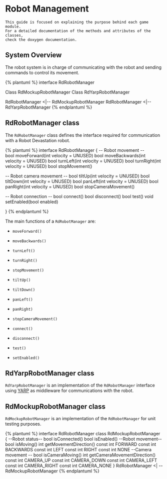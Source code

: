 # Robot Management

```
This guide is focused on explaining the purpose behind each game module. 
For a detailed documentation of the methods and attributes of the classes, 
check the doxygen documentation.  
```

## System Overview
The robot system is in charge of communicating with the robot and sending commands to control its movement.

{% plantuml %}
interface RdRobotManager

Class RdMockupRobotManager
Class RdYarpRobotManager

RdRobotManager <|-- RdMockupRobotManager
RdRobotManager <|-- RdYarpRobotManager
{% endplantuml %}

## RdRobotManager class

The `RdRobotManager` class defines the interface required for communication with a Robot Devastation robot.

{% plantuml %}
interface RdRobotManager {
-- Robot movement  --    
bool moveForward(int velocity = UNUSED)
bool moveBackwards(int velocity = UNUSED)
bool turnLeft(int velocity = UNUSED)
bool turnRight(int velocity = UNUSED)
bool stopMovement()

-- Robot camera movement --
bool tiltUp(int velocity = UNUSED)
bool tiltDown(int velocity = UNUSED)
bool panLeft(int velocity = UNUSED)
bool panRight(int velocity = UNUSED)
bool stopCameraMovement()

-- Robot connection --
bool connect()
bool disconnect()
bool test()
void setEnabled(bool enabled)

}
{% endplantuml %}

The main functions of a `RdRobotManager` are:
* `moveForward()` 
* `moveBackwards()`
* `turnLeft()`
* `turnRight()`
* `stopMovement()`

* `tiltUp()`
* `tiltDown()`
* `panLeft()` 
* `panRight)`
* `stopCameraMovement()`

* `connect()`
* `disconnect()`
* `test()`
* `setEnabled()`


## RdYarpRobotManager class
`RdYarpRobotManager` is an implementation of the `RdRobotManager` interface using [YARP](http://www.yarp.it/)  as middleware for communications with the robot.

## RdMockupRobotManager class
`RdMockupRobotManager` is an implementation of the `RdRobotManager` for unit testing purposes.

{% plantuml %}
interface RdRobotManager
class RdMockupRobotManager {
--Robot status--
bool isConnected()
bool isEnabled()
--Robot movement--
bool isMoving()
int getMovementDirection()
const int FORWARD
const int BACKWARDS
const int LEFT
const int RIGHT
const int NONE
--Camera movement --
bool isCameraMoving()
int getCameraMovementDirection()
const int CAMERA_UP
const int CAMERA_DOWN
const int CAMERA_LEFT
const int CAMERA_RIGHT
const int CAMERA_NONE
}
RdRobotManager <| -- RdMockupRobotManager
{% endplantuml %}



